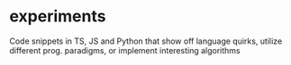 # experiments

Code snippets in TS, JS and Python that show off language quirks, utilize different prog. paradigms, or implement interesting algorithms
